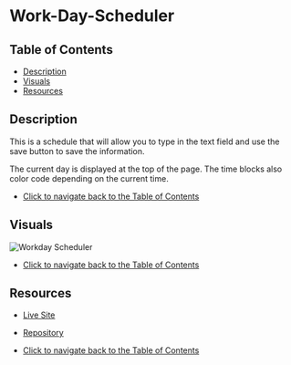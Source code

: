 # Work-Day-Scheduler

## Table of Contents 
- [Description](#description)
- [Visuals](#visuals)
- [Resources](#resources)

## Description

This is a schedule that will allow you to type in the text field and use the save button to save the information.

The current day is displayed at the top of the page. The time blocks also color code depending on the current time.

- [Click to navigate back to the Table of Contents](#table-of-contents)

## Visuals

![Workday Scheduler](/Work-Day-Scheduler/images/Work-Day-Scheduler.png)

- [Click to navigate back to the Table of Contents](#table-of-contents)

## Resources
- [Live Site](https://grilledcheeseplease.github.io/Work-Day-Scheduler/)
- [Repository](https://github.com/grilledcheeseplease/Work-Day-Scheduler)


- [Click to navigate back to the Table of Contents](#table-of-contents)